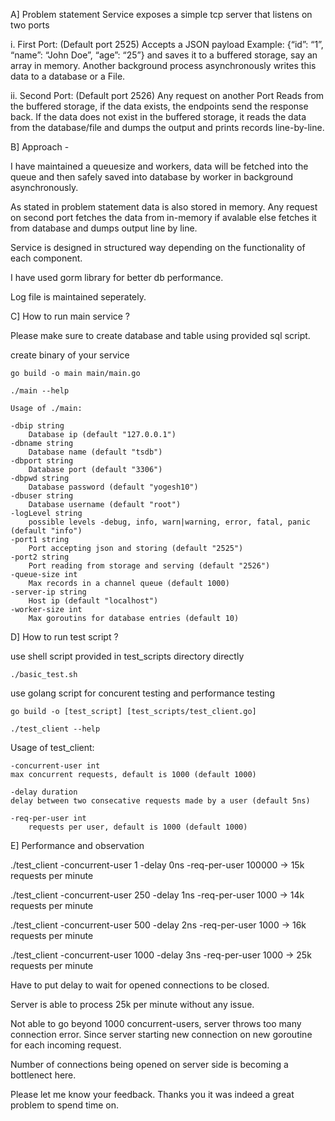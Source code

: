 A] Problem statement
Service exposes a simple tcp server that listens on two ports

i. First Port: (Default port 2525)
Accepts a JSON payload Example: {“id”: “1”, “name”: “John Doe”, “age”: “25”}
and saves it to a buffered storage, say an array in memory. Another background
process asynchronously writes this data to a database or a File.

ii. Second Port: (Default port 2526)
Any request on another Port Reads from the buffered storage, if the data exists,
the endpoints send the response back. If the data does not exist in the buffered
storage, it reads the data from the database/file and dumps the output and prints
records line-by-line.

B] Approach - 

I have maintained a queuesize and workers, data will be fetched into the queue and then
safely saved into database by worker in background asynchronously. 

As stated in problem statement data is also stored in memory. Any request on second port 
fetches the data from in-memory if avalable else fetches it from database and dumps output
line by line.

Service is designed in structured way depending on the functionality of each component. 

I have used gorm library for better db performance.

Log file is maintained seperately.

C] How to run main service ?

Please make sure to create database and table using provided sql script.

create binary of your service 


	go build -o main main/main.go

	./main --help

	Usage of ./main:

 	-dbip string
    	Database ip (default "127.0.0.1")
 	-dbname string
    	Database name (default "tsdb")
 	-dbport string
    	Database port (default "3306")
 	-dbpwd string
    	Database password (default "yogesh10")
 	-dbuser string
    	Database username (default "root")
 	-logLevel string
    	possible levels -debug, info, warn|warning, error, fatal, panic (default "info")
 	-port1 string
    	Port accepting json and storing (default "2525")
 	-port2 string
    	Port reading from storage and serving (default "2526")
 	-queue-size int
    	Max records in a channel queue (default 1000)
 	-server-ip string
    	Host ip (default "localhost")
 	-worker-size int
    	Max goroutins for database entries (default 10)


D] How to run test script ?

use shell script provided in test_scripts directory directly

	./basic_test.sh

use golang script for concurent testing and performance testing

	go build -o [test_script] [test_scripts/test_client.go]

	./test_client --help

Usage of test_client:

  	-concurrent-user int
    max concurrent requests, default is 1000 (default 1000)
			
  	-delay duration
    delay between two consecative requests made by a user (default 5ns)
			
  	-req-per-user int
		requests per user, default is 1000 (default 1000)

E] Performance and observation


./test_client -concurrent-user 1 -delay 0ns -req-per-user 100000 -> 15k requests per minute

./test_client -concurrent-user 250 -delay 1ns -req-per-user 1000 -> 14k requests per minute

./test_client -concurrent-user 500 -delay 2ns -req-per-user 1000 -> 16k requests per minute

./test_client -concurrent-user 1000 -delay 3ns -req-per-user 1000 -> 25k requests per minute

Have to put delay to wait for opened connections to be closed.

Server is able to process 25k per minute without any issue.

Not able to go beyond 1000 concurrent-users, server throws too many connection error. Since server 
starting new connection on new goroutine for each incoming request.

Number of connections being opened on server side is becoming a bottlenect here.

Please let me know your feedback. Thanks you it was indeed a great problem to spend time on.
